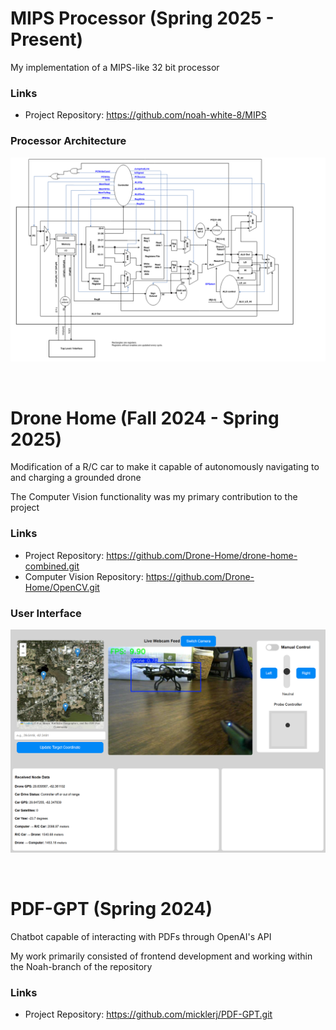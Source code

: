 # MIPS Processor (Spring 2025 - Present)
My implementation of a MIPS-like 32 bit processor

### Links
- Project Repository: https://github.com/noah-white-8/MIPS

### Processor Architecture
![Architecture Img](./MIPSArch_Img.png)

<br>

# Drone Home (Fall 2024 - Spring 2025)
Modification of a R/C car to make it capable of autonomously navigating to and charging a grounded drone

The Computer Vision functionality was my primary contribution to the project
### Links
- Project Repository: https://github.com/Drone-Home/drone-home-combined.git
- Computer Vision Repository: https://github.com/Drone-Home/OpenCV.git

### User Interface
![Current Page](./DroneHomeUI.png)

<br>

# PDF-GPT (Spring 2024)
Chatbot capable of interacting with PDFs through OpenAI's API

My work primarily consisted of frontend development and working within the Noah-branch of the repository
### Links
- Project Repository: https://github.com/micklerj/PDF-GPT.git 
